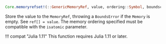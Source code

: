 ```julia
Core.memoryrefset!(::GenericMemoryRef, value, ordering::Symbol, boundscheck::Bool)
```

Store the value to the `MemoryRef`, throwing a `BoundsError` if the `Memory` is empty. See `ref[] = value`. The memory ordering specified must be compatible with the `isatomic` parameter.

!!! compat "Julia 1.11"
    This function requires Julia 1.11 or later.

